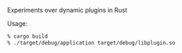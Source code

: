 Experiments over dynamic plugins in Rust

Usage:

```sh
% cargo build
% ./target/debug/application target/debug/libplugin.so
```
